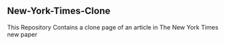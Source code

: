## New-York-Times-Clone
This Repository Contains a clone page of an article in The New York Times new paper
